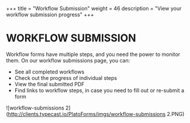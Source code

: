 +++
title = "Workflow Submission"
weight = 46
description = "View your workflow submission progress"
+++

# WORKFLOW SUBMISSION

Workflow forms have multiple steps, and you need the power to monitor them. On our workflow submissions page, you can:

* See all completed workflows
* Check out the progress of individual steps
* View the final submitted PDF
* Find links to workflow steps, in case you need to fill out or re-submit a form




![workflow-submissions 2](http://clients.typecast.io/PlatoForms/imgs/workflow-submissions 2.PNG)